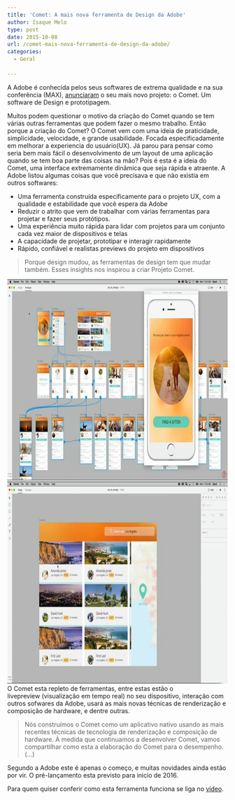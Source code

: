 ```yaml
---
title: 'Comet: A mais nova ferramenta de Design da Adobe'
author: Isaque Melo
type: post
date: 2015-10-08
url: /comet-mais-nova-ferramenta-de-design-da-adobe/
categories:
  - Geral

---
```

A Adobe é conhecida pelos seus softwares de extrema qualidade e na sua conferência (MAX), [anunciaram][1] o seu mais novo projeto: o Comet. Um software de Design e prototipagem.

Muitos podem questionar o motivo da criação do Comet quando se tem várias outras ferramentas que podem fazer o mesmo trabalho. Então porque a criação do Comet? O Comet vem com uma ideia de praticidade, simplicidade, velocidade, e grande usabilidade. Focada especificadamente em melhorar a experiencia do usuário(UX). Já parou para pensar como seria bem mais fácil o desenvolvimento de um layout de uma aplicação quando se tem boa parte das coisas na mão? Pois é esta é a ideia do Comet, uma interface extremamente dinâmica que seja rápida e atraente. A Adobe listou algumas coisas que você precisava e que não existia em outros softwares:

  * Uma ferramenta construída especificamente para o projeto UX, com a qualidade e estabilidade que você espera da Adobe
  * <span class="goog-text-highlight">Reduzir o atrito que vem de trabalhar com várias ferramentas para projetar e fazer seus protótipos.</span>
  * Uma experiência muito rápida para lidar com projetos para um conjunto cada vez maior de dispositivos e telas
  * A capacidade de projetar, prototipar e interagir rapidamente
  * Rápido, confiável ​​e realistas previews do projeto em dispositivos

> Porque design mudou, as ferramentas de design tem que mudar também. Esses insights nos inspirou a criar Projeto Comet.

<img class="alignnone  wp-image-51627" src="https://raw.githubusercontent.com/diegoeis/tableless-static-images/master/2015/10/Comet_Preview_2.jpg" alt="Comet_Preview_2" width="817" height="459" /><img class="alignnone  wp-image-51626" src="https://raw.githubusercontent.com/diegoeis/tableless-static-images/master/2015/10/Comet_Preview_1.jpg" alt="Comet_Preview_1" width="820" height="461" />O Comet esta repleto de ferramentas, entre estas estão o livepreview (visualização em tempo real) no seu dispositivo, interação com outros sofwares da Adobe, usará as mais novas técnicas de renderização e composição de hardware, e dentre outras.

> Nós construímos o Comet como um aplicativo nativo usando as mais recentes técnicas de tecnologia de renderização e composição de hardware. <span class="goog-text-highlight">À medida que continuamos a desenvolver Comet, vamos compartilhar como esta a elaboração do Comet para o desempenho. (&#8230;)</span>

Segundo a Adobe este é apenas o começo, e muitas novidades ainda estão por vir. O pré-lançamento esta previsto para inicio de 2016.

Para quem quiser conferir como esta ferramenta funciona se liga no <a href="https://www.youtube.com/watch?v=PD5cCBhkgTg" target="_blank">vídeo</a>.

&nbsp;

 [1]: https://blogs.adobe.com/creativecloud/introducing-project-comet-a-new-tool-for-designing-and-prototyping-user-experiences/